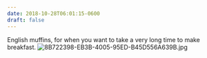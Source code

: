 ```yaml
---
date: 2018-10-28T06:01:15-0600
draft: false
---
```




English muffins, for when you want to take a very long time to make breakfast. ![8B722398-EB3B-4005-95ED-B45D556A639B.jpg](http://ianwhitney.micro.blog/uploads/2018/0da4abee17.jpg)



